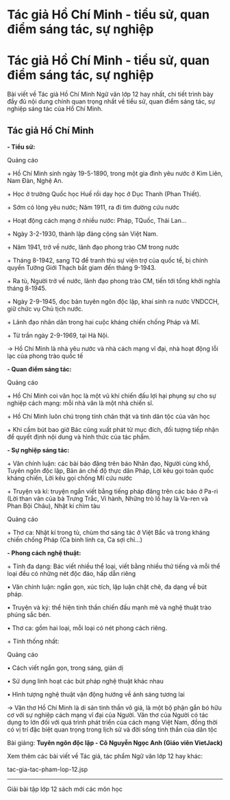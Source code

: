 # Tác giả Hồ Chí Minh - tiểu sử, quan điểm sáng tác, sự nghiệp

# Tác giả Hồ Chí Minh - tiểu sử, quan điểm sáng tác, sự nghiệp

Bài viết về Tác giả Hồ Chí Minh Ngữ văn lớp 12 hay nhất, chi tiết trình bày đầy đủ nội dung chính quan trọng nhất về tiểu sử, quan điểm sáng tác, sự nghiệp sáng tác của Hồ Chí Minh.

## Tác giả Hồ Chí Minh

**\- Tiểu sử:**

Quảng cáo

\+ Hồ Chí Minh sinh ngày 19-5-1890, trong một gia đình yêu nước ở Kim Liên, Nam Đàn, Nghệ An.

\+ Học ở trường Quốc học Huế rồi dạy học ở Dục Thanh (Phan Thiết).

\+ Sớm có lòng yêu nước; Năm 1911, ra đi tìm đường cứu nước

\+ Hoạt động cách mạng ở nhiều nước: Pháp, TQuốc, Thái Lan…

\+ Ngày 3-2-1930, thành lập đảng cộng sản Việt Nam.

\+ Năm 1941, trở về nước, lãnh đạo phong trào CM trong nước

\+ Tháng 8-1942, sang TQ để tranh thủ sự viện trợ của quốc tế, bị chính quyền Tưởng Giới Thạch bắt giam đến tháng 9-1943.

\+ Ra tù, Người trở về nước, lãnh đạo phong trào CM, tiến tới tổng khởi nghĩa tháng 8-1945.

\+ Ngày 2-9-1945, đọc bản tuyên ngôn độc lập, khai sinh ra nước VNDCCH, giữ chức vụ Chủ tịch nước.

\+ Lãnh đạo nhân dân trong hai cuộc kháng chiến chống Pháp và Mĩ.

\+ Từ trần ngày 2-9-1969, tại Hà Nội.

→ Hồ Chí Minh là nhà yêu nước và nhà cách mạng vĩ đại, nhà hoạt động lỗi lạc của phong trào quốc tế

**\- Quan điểm sáng tác:**

Quảng cáo

\+ Hồ Chí Minh coi văn học là một vũ khí chiến đấu lợi hại phụng sự cho sự nghiệp cách mạng: mỗi nhà văn là một nhà chiến sĩ.

\+ Hồ Chí Minh luôn chú trọng tính chân thật và tính dân tộc của văn học

\+ Khi cầm bút bao giờ Bác cũng xuất phát từ mục đích, đối tượng tiếp nhận để quyết định nội dung và hình thức của tác phẩm.

**\- Sự nghiệp sáng tác:**

\+ Văn chính luận: các bài báo đăng trên báo Nhân đạo, Người cùng khổ, Tuyên ngôn độc lập, Bản án chế độ thực dân Pháp, Lời kêu gọi toàn quốc kháng chiến, Lời kêu gọi chống Mĩ cứu nước

\+ Truyện và kí: truyện ngắn viết bằng tiếng pháp đăng trên các báo ở Pa-ri (Lời than vãn của bà Trưng Trắc, Vi hành, Những trò lố hay là Va-ren và Phan Bội Châu), Nhật kí chìm tàu

Quảng cáo

\+ Thơ ca: Nhật kí trong tù, chùm thơ sáng tác ở Việt Bắc và trong kháng chiến chống Pháp (Ca binh lính ca, Ca sợi chỉ...) 

**\- Phong cách nghệ thuật:**

\+ Tính đa dạng: Bác viết nhiều thể loại, viết bằng nhiều thứ tiếng và mỗi thể loại đều có những nét độc đáo, hấp dẫn riêng

• Văn chính luận: ngắn gọn, xúc tích, lập luận chặt chẽ, đa dạng về bút pháp. 

• Truyện và ký: thể hiện tinh thần chiến đấu mạnh mẽ và nghệ thuật trào phúng sắc bén.

• Thơ ca: gồm hai loại, mỗi loại có nét phong cách riêng.

\+ Tính thống nhất:

Quảng cáo

• Cách viết ngắn gọn, trong sáng, giản dị

• Sử dụng linh hoạt các bút pháp nghệ thuật khác nhau

• Hình tượng nghệ thuật vận động hướng về ánh sáng tương lai

→ Văn thơ Hồ Chí Minh là di sản tinh thần vô giá, là một bộ phận gắn bó hữu cơ với sự nghiệp cách mạng vĩ đại của Người. Văn thơ của Người có tác dụng to lớn đối với quá trình phát triển của cách mạng Việt Nam, đồng thời có vị trí đặc biệt quan trọng trong lịch sử và đời sống tinh thần của dân tộc 

Bài giảng: **Tuyên ngôn độc lập - Cô Nguyễn Ngọc Anh (Giáo viên VietJack)**

Xem thêm các bài viết về Tác giả, tác phẩm Ngữ văn lớp 12 hay khác:

tac-gia-tac-pham-lop-12.jsp

* * *

Giải bài tập lớp 12 sách mới các môn học
